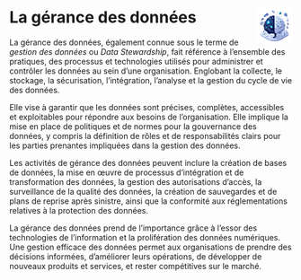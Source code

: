# **La gérance des données**<a href="../../"><img src="../../../assets/images/ai1.png" alt="L'intelligence artificielle" align="right" height="64px"></a>
La gérance des données, également connue sous le terme de _gestion des données_ ou  _Data Stewardship_, fait référence à l’ensemble des pratiques, des processus et technologies utilisés pour administrer et contrôler les données au sein d’une organisation. Englobant la collecte, le stockage, la sécurisation, l’intégration, l’analyse et la gestion du cycle de vie des données.

Elle vise à garantir que les données sont précises, complètes, accessibles et exploitables pour répondre aux besoins de l’organisation. Elle implique la mise en place de politiques et de normes pour la gouvernance des données, y compris la définition de rôles et de responsabilités clairs pour les parties prenantes impliquées dans la gestion des données.

Les activités de gérance des données peuvent inclure la création de bases de données, la mise en œuvre de processus d’intégration et de transformation des données, la gestion des autorisations d’accès, la surveillance de la qualité des données, la création de sauvegardes et de plans de reprise après sinistre, ainsi que la conformité aux réglementations relatives à la protection des données.

La gérance des données prend de l’importance grâce à l’essor des technologies de l’information et la prolifération des données numériques. Une gestion efficace des données permet aux organisations de prendre des décisions informées, d’améliorer leurs opérations, de développer de nouveaux produits et services, et rester compétitives sur le marché.